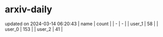 # arxiv-daily
updated on 2024-03-14 06:20:43
| name | count |
| - | - |
| user_1 | 58 |
| user_0 | 153 |
| user_2 | 41 |
